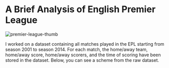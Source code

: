 # A Brief Analysis of English Premier League 
![premier-league-thumb](https://cloud.githubusercontent.com/assets/12864506/20905340/60175a74-bb11-11e6-84f7-b0589ef0bf23.png)

I worked on a dataset containing all matches played in the EPL starting from season 2001 to season 2014. For each match, the home/away team, home/away score, home/away scorers, and the time of scoring have been stored in the dataset. Below, you can see a scheme from the raw dataset.
